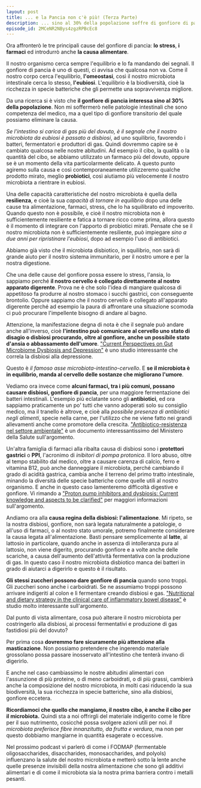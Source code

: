 ```yaml
---
layout: post
title: ... e la Pancia non c'è più! (Terza Parte)
description: ... sino al 30% della popolazione soffre di gonfiore di pancia, vediamo qualche perchè
episode_id: 2MCeNR2NBys4zgzRPBcEc8
---
```


Ora affronterò le tre principali cause del gonfiore di pancia: **lo stress**, **i farmaci** ed introdurrò anche **la causa alimentare**.

Il nostro organismo cerca sempre l'equilibrio e lo fa mandando dei segnali. Il gonfiore di pancia è uno di questi, ci avvisa che qualcosa non va. Come il nostro corpo cerca l'equilibrio, **l'omeostasi**, così il nostro microbiota intestinale cerca lo stesso, **l'eubiosi**. L'equilibrio è la biodiversità, cioè la ricchezza in specie batteriche che gli permette una sopravvivenza migliore.

Da una ricerca si è visto che **il gonfiore di pancia interessa sino al 30% della popolazione**. Non mi soffermerò nelle patologie intestinali che sono competenza del medico, ma a quel tipo di gonfiore transitorio del quale possiamo eliminare la causa.

_Se l'intestino si carica di gas più del dovuto, è il segnale che il nostro microbiota da eubiosi è passato a disbiosi_, ad uno squilibrio, favorendo i batteri, fermentatori e produttori di gas. Quindi dovremmo capire se è cambiato qualcosa nelle nostre abitudini. Ad esempio il cibo, la qualità o la quantità del cibo, se abbiamo utilizzato un farmaco più del dovuto, oppure se è un momento della vita particolarmente delicato. A questo punto agiremo sulla causa e così contemporaneamente utilizzeremo qualche prodotto mirato, meglio **probiotici**, così aiutiamo più velocemente il nostro microbiota a rientrare in eubiosi.

Una delle capacità caratteristiche del nostro microbiota è quella della **resilienza**, e cioè la sua _capacità di tornare in equilibrio_ dopo una delle cause tra alimentazione, farmaci, stress, che lo ha squilibrato ed impoverito. Quando questo non è possibile, e cioè il nostro microbiota non è sufficientemente resiliente e fatica a tornare ricco come prima, allora questo è il momento di integrare con l'apporto di probiotici mirati. Pensate che se il nostro microbiota non è sufficientemente resiliente, può impiegare _sino a due anni per ripristinare l'eubiosi_, dopo ad esempio l'uso di antibiotici.

Abbiamo già visto che il microbiota disbiotico, in squilibrio, non sarà di grande aiuto per il nostro sistema immunitario, per il nostro umore e per la nostra digestione.

Che una delle cause del gonfiore possa essere lo stress, l'ansia, lo sappiamo perché **il nostro cervello è collegato direttamente al nostro apparato digerente**. Prova ne è che solo l'idea di mangiare qualcosa di appetitoso fa produrre al nostro stomaco i succhi gastrici, con conseguente brontolio. Oppure sappiamo che il nostro cervello è collegato all'apparato digerente perché ad esempio la paura di affrontare una situazione scomoda ci può procurare l'impellente bisogno di andare al bagno.

Attenzione, la manifestazione degna di nota è che il segnale può andare anche all'inverso, cioè **l'intestino può comunicare al cervello uno stato di disagio o disbiosi procurando, oltre al gonfiore, anche un possibile stato d'ansia o abbassamento dell'umore**. ["Current Perspectives on Gut Microbiome Dysbiosis and Depression"](https://doi.org/10.1007/s12325-020-01272-7) è uno studio interessante che correla la disbiosi alla depressione.

Questo è _il famoso asse microbiota-intestino-cervello_. E **se il microbiota è in equilibrio, manda al cervello delle sostanze che migliorano l'umore**.

Vediamo ora invece come **alcuni farmaci, tra i più comuni, possano causare disbiosi, gonfiore di pancia**, per una maggiore fermentazione dei batteri intestinali. L'esempio più eclatante sono gli **antibiotici**, ed ora sappiamo praticamente un po' tutti che vanno adoperati solo su consiglio medico, ma il tranello è altrove, e cioè alla _possibile presenza di antibiotici negli alimenti_, specie nella carne, per l'utilizzo che ne viene fatto nei grandi allevamenti anche come promotore della crescita. ["Antibiotico-resistenza nel settore ambientale"](https://www.salute.gov.it/portale/antibioticoresistenza/dettaglioContenutiAntibioticoResistenza.jsp?lingua=italiano&id=5435&area=antibiotico-resistenza&menu=vuoto) è un documento interessantissimo del Ministero della Salute sull'argomento.

Un'altra famiglia di farmaci alla ribalta causa di disbiosi sono i **protettori gastrici** o <abbr>**PPI**</abbr>, l'acronimo di _inibitori di pompa protonica_. Il loro abuso, oltre al tempo stabilito dal medico, oltre a causare carenza di calcio, ferro e vitamina B12, può anche danneggiare il microbiota, perché cambiando il grado di acidità gastrica, cambia anche il terreno del primo tratto intestinale, minando la diversità delle specie batteriche come quelle utili al nostro organismo. E anche in questo caso lamenteremo difficoltà digestive e gonfiore. Vi rimando a ["Proton pump inhibitors and dysbiosis: Current knowledge and aspects to be clarified"](https://doi.org/10.3748/wjg.v25.i22.2706) per maggiori informazioni sull'argomento.

Andiamo ora alla **causa regina della disbiosi: l'alimentazione**. Mi ripeto, se la nostra disbiosi, gonfiore, non sarà legata naturalmente a patologie, o all'uso di farmaci, o al nostro stato umorale, potremo finalmente considerare la causa legata all'alimentazione. Basti pensare semplicemente al **latte**, al lattosio in particolare, quando anche in assenza di intolleranza pura al lattosio, non viene digerito, procurando gonfiore e a volte anche delle scariche, a causa dell'aumento dell'attività fermentativa con la produzione di gas. In questo caso il nostro microbiota disbiotico manca dei batteri in grado di aiutarci a digerirlo e questo è il risultato.

**Gli stessi zuccheri possono dare gonfiore di pancia** quando sono troppi. Gli zuccheri sono anche i carboidrati. Se ne assumiamo troppi possono arrivare indigeriti al colon e lì fermentare creando disbiosi e gas. ["Nutritional and dietary strategy in the clinical care of inflammatory bowel disease"](https://doi.org/10.1016/j.jfma.2019.09.005) è studio molto interessante sull'argomento.

Dal punto di vista alimentare, cosa può alterare il nostro microbiota per costringerlo alla disbiosi, ai processi fermentativi e produzione di gas fastidiosi più del dovuto?

Per prima cosa **dovremmo fare sicuramente più attenzione alla masticazione**. Non possiamo pretendere che ingerendo materiale grossolano possa passare inosservato all'intestino che tenterà invano di digerirlo.

E anche nel caso cambiassimo le nostre abitudini alimentari con l'assunzione di più proteine, o di meno carboidrati, o di più grassi, cambierà anche la composizione del nostro microbiota, in molti casi riducendo la sua biodiversità, la sua ricchezza in specie batteriche, sino alla disbiosi, gonfiore eccetera.

**Ricordiamoci che quello che mangiamo, il nostro cibo, è anche il cibo per il microbiota.** Quindi sta a noi offrirgli del materiale indigerito come le fibre per il suo nutrimento, cosicché possa svolgere azioni utili per noi. _Il microbiota preferisce fibre innanzitutto, da frutta e verdura_, ma non per questo dobbiamo mangiarne in quantità esagerate o eccessive.

Nel prossimo podcast vi parlerò di come i <abbr>FODMAP</abbr> (fermentable oligosaccharides, disaccharides, monosaccharides, and polyols) influenzano la salute del nostro microbiota e metterò sotto la lente anche quelle presenze invisibili della nostra alimentazione che sono gli additivi alimentari e di come il microbiota sia la nostra prima barriera contro i metalli pesanti.
